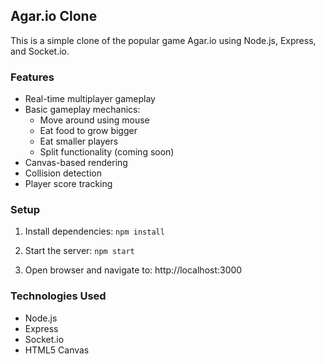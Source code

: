 ## Agar.io Clone

This is a simple clone of the popular game Agar.io using Node.js, Express, and Socket.io.

### Features

- Real-time multiplayer gameplay
- Basic gameplay mechanics:
  - Move around using mouse
  - Eat food to grow bigger
  - Eat smaller players
  - Split functionality (coming soon)
- Canvas-based rendering
- Collision detection
- Player score tracking

### Setup

1. Install dependencies:
```npm install```

2. Start the server: `npm start`

3. Open browser and navigate to: http://localhost:3000

### Technologies Used
- Node.js
- Express
- Socket.io
- HTML5 Canvas
